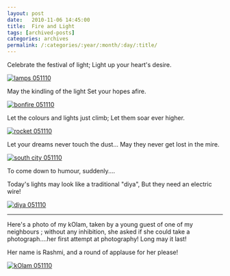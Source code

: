 ```yaml
---
layout: post
date:	2010-11-06 14:45:00
title:  Fire and Light
tags: [archived-posts]
categories: archives
permalink: /:categories/:year/:month/:day/:title/
---
```

Celebrate the festival of light; 
Light up your heart's desire.

<a href="http://s835.photobucket.com/albums/zz275/dffrntpx/?action=view&current=IMG_5599.jpg" target="_blank"><img src="http://i835.photobucket.com/albums/zz275/dffrntpx/IMG_5599.jpg" border="0" alt="lamps 051110"></a>


May the kindling of the light
Set your hopes afire.

<a href="http://s835.photobucket.com/albums/zz275/dffrntpx/?action=view&current=IMG_5643-1.jpg" target="_blank"><img src="http://i835.photobucket.com/albums/zz275/dffrntpx/IMG_5643-1.jpg" border="0" alt="bonfire 051110"></a>


Let the colours and lights just climb;
Let them soar ever higher.

<a href="http://s835.photobucket.com/albums/zz275/dffrntpx/?action=view&current=IMG_5641.jpg" target="_blank"><img src="http://i835.photobucket.com/albums/zz275/dffrntpx/IMG_5641.jpg" border="0" alt="rocket 051110"></a>

Let your dreams never touch the dust...
May they never get lost in the mire.


<a href="http://s835.photobucket.com/albums/zz275/dffrntpx/?action=view&current=IMG_5626.jpg" target="_blank"><img src="http://i835.photobucket.com/albums/zz275/dffrntpx/IMG_5626.jpg" border="0" alt="south city 051110"></a>

To come down to humour, suddenly....

Today's lights  may look like a traditional "diya",
But they need an electric wire!


<a href="http://s835.photobucket.com/albums/zz275/dffrntpx/?action=view&current=IMG_5625.jpg" target="_blank"><img src="http://i835.photobucket.com/albums/zz275/dffrntpx/IMG_5625.jpg" border="0" alt="diya 051110"></a>


***********

Here's a photo of my kOlam, taken by a  young guest of one of my neighbours ; without any inhibition, she asked if she could take a photograph....her first attempt at photography! Long may it last!


Her name is Rashmi, and a round of applause for her please! 


<a href="http://s835.photobucket.com/albums/zz275/dffrntpx/?action=view&current=IMG_5633.jpg" target="_blank"><img src="http://i835.photobucket.com/albums/zz275/dffrntpx/IMG_5633.jpg" border="0" alt="kOlam 051110"></a>

